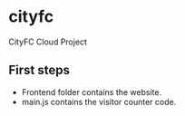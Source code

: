 # cityfc
CityFC Cloud Project

## First steps

- Frontend folder contains the website.
- main.js contains the visitor counter code.


